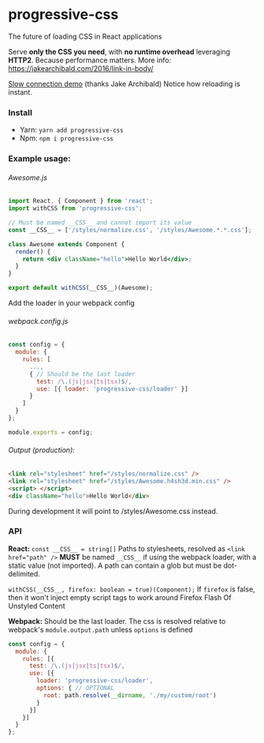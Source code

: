# progressive-css
The future of loading CSS in React applications

Serve **only the CSS you need**, with **no runtime overhead** leveraging **HTTP2**. Because performance matters.
More info: https://jakearchibald.com/2016/link-in-body/

[Slow connection demo]( https://jakearchibald-demos.herokuapp.com/progressive-css/) (thanks Jake Archibald)
Notice how reloading is instant.

### Install

- Yarn: `yarn add progressive-css`
- Npm: `npm i progressive-css`

### Example usage:

###### Awesome.js
```jsx harmony
import React, { Component } from 'react';
import withCSS from 'progressive-css';

// Must be named __CSS__ and cannot import its value
const __CSS__ = ['/styles/normalize.css', '/styles/Awesome.*.*.css'];

class Awesome extends Component {
  render() {
    return <div className="hello">Hello World</div>;
  }
}

export default withCSS(__CSS__)(Awesome);
```

Add the loader in your webpack config

###### webpack.config.js
```javascript
const config = {
  module: {
    rules: [
      ...,
      { // Should be the last loader
        test: /\.(js|jsx|ts|tsx)$/,
        use: [{ loader: 'progressive-css/loader' }]
      }
    ]
  }
};

module.exports = config;
```

###### Output (production):
```html
<link rel="stylesheet" href="/styles/normalize.css" />
<link rel="stylesheet" href="/styles/Awesome.h4sh3d.min.css" />
<script> </script>
<div className="hello">Hello World</div>
```

During development it will point to /styles/Awesome.css instead.

### API

**React:**
`const __CSS__ = string[]` Paths to stylesheets, resolved as `<link href="path" />`
**MUST** be named `__CSS__` if using the webpack loader, with a static value (not imported).
A path can contain a glob but must be dot-delimited.

`withCSS(__CSS__, firefox: boolean = true)(Component);`
If `firefox` is false, then it won't inject empty script tags to work around Firefox Flash Of Unstyled Content

**Webpack:**
Should be the last loader. The css is resolved relative to webpack's `module.output.path` unless `options` is defined
```javascript
const config = {
  module: {
    rules: [{
      test: /\.(js|jsx|ts|tsx)$/,
      use: [{
        loader: 'progressive-css/loader',
        options: { // OPTIONAL
          root: path.resolve(__dirname, './my/custom/root')
        }
      }]
    }]
  }
};
```
